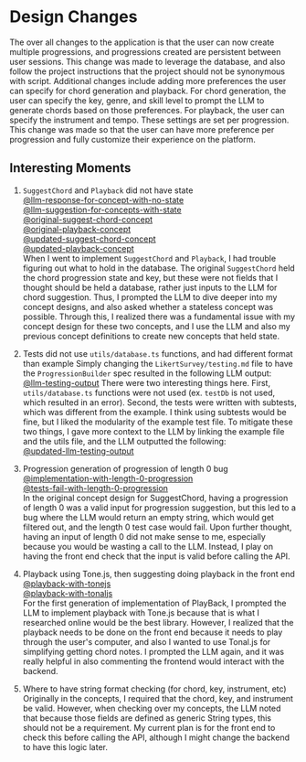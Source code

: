 # Design Changes
The over all changes to the application is that the user can now create multiple progressions, and progressions created are persistent between user sessions. This change was made to leverage the database, and also follow the project instructions that the project should not be synonymous with script. Additional changes include adding more preferences the user can specify for chord generation and playback. For chord generation, the user can specify the key, genre, and skill level to prompt the LLM to generate chords based on those preferences. For playback, the user can specify the instrument and tempo. These settings are set per progression. This change was made so that the user can have more preference per progression and fully customize their experience on the platform.

## Interesting Moments
1. `SuggestChord` and `Playback` did not have state  
[@llm-response-for-concept-with-no-state](context/design/learning/understanding-concepts.md/steps/response.4f29263e.md)  
[@llm-suggestion-for-concepts-with-state](context/design/learning/understanding-concepts.md/steps/response.6fa8fd98.md)  
[@original-suggest-chord-concept](context/design/concepts/SuggestChord/concept.md)  
[@original-playback-concept]()  
[@updated-suggest-chord-concept]()  
[@updated-playback-concept]()  
When I went to implement `SuggestChord` and `Playback`, I had trouble figuring out what to hold in the database. The original `SuggestChord` held the chord progression state and key, but these were not fields that I thought should be held a database, rather just inputs to the LLM for chord suggestion. Thus, I prompted the LLM to dive deeper into my concept designs, and also asked whether a stateless concept was possible. Through this, I realized there was a fundamental issue with my concept design for these two concepts, and I use the LLM and also my previous concept definitions to create new concepts that held state.

2. Tests did not use `utils/database.ts` functions, and had different format than example
Simply changing the `LikertSurvey/testing.md` file to have the `ProgressionBuilder` spec resulted in the following LLM output:  
[@llm-testing-output](context/design/concepts/ProgressionBuilder/testing.md/steps/response.e2b11a6c.md)
There were two interesting things here. First, `utils/database.ts` functions were not used (ex. `testDb` is not used, which resulted in an error). Second, the tests were written with subtests, which was different from the example. I think using subtests would be fine, but I liked the modularity of the example test file. To mitigate these two things, I gave more context to the LLM by linking the example file and the utils file, and the LLM outputted the following:  
[@updated-llm-testing-output](context/design/concepts/ProgressionBuilder/testing.md/steps/response.8f11438a.md)

3. Progression generation of progression of length 0 bug  
[@implementation-with-length-0-progression](../../../context/design/concepts/SuggestChord/implementation.md/steps/response.7a4a8ea6.md)  
[@tests-fail-with-length-0-progression](../../../context/design/concepts/SuggestChord/testing.md/steps/response.6e528f7d.md)  
In the original concept design for SuggestChord, having a progression of length 0 was a valid input for progression suggestion, but this led to a bug where the LLM would return an empty string, which would get filtered out, and the length 0 test case would fail. Upon further thought, having an input of length 0 did not make sense to me, especially because you would be wasting a call to the LLM. Instead, I play on having the front end check that the input is valid before calling the API.

4. Playback using Tone.js, then suggesting doing playback in the front end  
[@playback-with-tonejs](../../../context/design/concepts/PlayBack/implementation.md/steps/response.621ce7d1.md)  
[@playback-with-tonaljs](../../../context/design/concepts/PlayBack/implementation.md/steps/response.81a2dcfe.md)  
For the first generation of implementation of PlayBack, I prompted the LLM to implement playback with Tone.js because that is what I researched online would be the best library. However, I realized that the playback needs to be done on the front end because it needs to play through the user's computer, and also I wanted to use Tonal.js for simplifying getting chord notes. I prompted the LLM again, and it was really helpful in also commenting the frontend would interact with the backend.

5. Where to have string format checking (for chord, key, instrument, etc)  
Originally in the concepts, I required that the chord, key, and instrument be valid. However, when checking over my concepts, the LLM noted that because those fields are defined as generic String types, this should not be a requirement. My current plan is for the front end to check this before calling the API, although I might change the backend to have this logic later.
